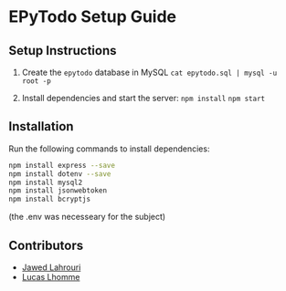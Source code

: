 # EPyTodo Setup Guide

## Setup Instructions

1. Create the `epytodo` database in MySQL
    `cat epytodo.sql | mysql -u root -p`

2. Install dependencies and start the server:
    `npm install`
    `npm start`

## Installation

Run the following commands to install dependencies:
```bash
npm install express --save
npm install dotenv --save
npm install mysql2
npm install jsonwebtoken
npm install bcryptjs
```
(the .env was necesseary for the subject)
## Contributors

- [Jawed Lahrouri](https://github.com/jawedlahrouri)
- [Lucas Lhomme](https://github.com/LucasLhomme)
